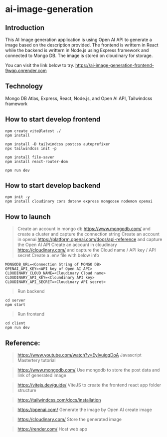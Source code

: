 # ai-image-generation
## Introduction
This AI Image generation application is using Open AI API to generate a image based on the description provided. The frontend is writtern in React while the backend is writtern in Node.js using Express framework and connected to Mongo DB. The image is stored on cloudinary for storage. 

You can visit the link below to try. 
https://ai-image-generation-frontend-9wqp.onrender.com


## Technology
Mongo DB Atlas, Express, React, Node.js, and Open AI API, Tailwindcss framework

## How to start develop frontend
```
npm create vite@latest ./
npm install

npm install -D tailwindcss postcss autoprefixer
npx tailwindcss init -p

npm install file-saver
npm install react-router-dom

npm run dev
```

## How to start develop backend
```
npm init -y
npm install cloudinary cors dotenv express mongoose nodemon openai
```

## How to launch
> Create an account in mongo db https://www.mongodb.com/ and create a cluster and capture the connection string
> Create an account in openai https://platform.openai.com/docs/api-reference  and capture the Open AI API
> Create an account in cloudinary https://cloudinary.com/ and capture the Cloud name / API key / API secret
> Create a .env file with below info 
```
MONGODB_URL=<Connection String of MONGO DB>
OPENAI_API_KEY=<API key of Open AI API>
CLOUDINARY_CLOUD_NAME=<Cloudinary Cloud name>
CLOUDINARY_API_KEY=<Cloundinary API key>
CLOUDINARY_API_SECRET=<Cloudinary API secret>
```

> Run backend
```
cd server
npm start
```

> Run frontend
```
cd client
npm run dev
``` 

## Reference:
> https://www.youtube.com/watch?v=EyIvuigqDoA
> Javascript Mastertery tutorial 

> https://www.mongodb.com/
> Use mongodb to store the post data and link of generated image

> https://vitejs.dev/guide/
> ViteJS to create the frontend react app folder structure

> https://tailwindcss.com/docs/installation

> https://openai.com/
> Generate the image by Open AI create image 

> https://cloudinary.com/
> Store the generated image

> https://render.com/
> Host web app
